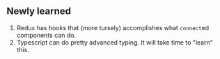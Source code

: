 ## Newly learned

1. Redux has hooks that (more tursely) accomplishes what `connect`ed components can do.
1. Typescript can do pretty advanced typing. It will take time to "learn" this.